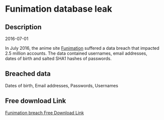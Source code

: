 # Funimation database leak

## Description

2016-07-01

In July 2016, the anime site <a href="https://www.funimation.com/" target="_blank" rel="noopener">Funimation</a> suffered a data breach that impacted 2.5 million accounts. The data contained usernames, email addresses, dates of birth and salted SHA1 hashes of passwords.

## Breached data

Dates of birth, Email addresses, Passwords, Usernames

## Free download Link

[Funimation breach Free Download Link](https://tinyurl.com/2b2k277t)